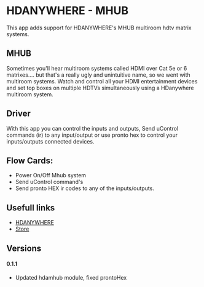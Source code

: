 # HDANYWHERE - MHUB

This app adds support for HDANYWHERE's MHUB multiroom hdtv matrix systems.

## MHUB

Sometimes you'll hear multiroom systems called HDMI over Cat 5e or 6 matrixes.... but that's a really ugly and unintuitive name, so we went with multiroom systems. Watch and control all your HDMI entertainment devices and set top boxes on multiple HDTVs simultaneously using a HDanywhere multiroom system.

## Driver

With this app you can control the inputs and outputs, Send uControl commands (ir) to any input/output or use pronto hex to control your inputs/outputs connected devices.

## Flow Cards:

- Power On/Off Mhub system
- Send uControl command's
- Send pronto HEX ir codes to any of the inputs/outputs.

## Usefull links

- [HDANYWHERE](https://hdanywhere.co.uk/)
- [Store](http://hdanywhere.co.uk/multiroom-hdtv-matrix-systems.html)

## Versions

#### 0.1.1

- Updated hdamhub module, fixed prontoHex
